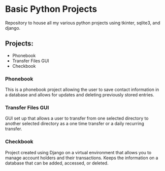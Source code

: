 # Basic Python Projects
Repository to house all my various python projects using tkinter, sqlite3, and django.

## Projects:
<ul>
  <li>Phonebook</li>
  <li>Transfer Files GUI</li>
  <li>Checkbook</li>
</ul>

### Phonebook
This is a phonebook project allowing the user to save contact information in a database and allows for updates and deleting previously stored entries.

### Transfer Files GUI
GUI set up that allows a user to transfer from one selected directory to another selected directory as a one time transfer or a daily recurring transfer.

### Checkbook
Project created using Django on a virtual environment that allows you to manage account holders and their transactions. Keeps the information on a database that can be added, accessed, or deleted. 
